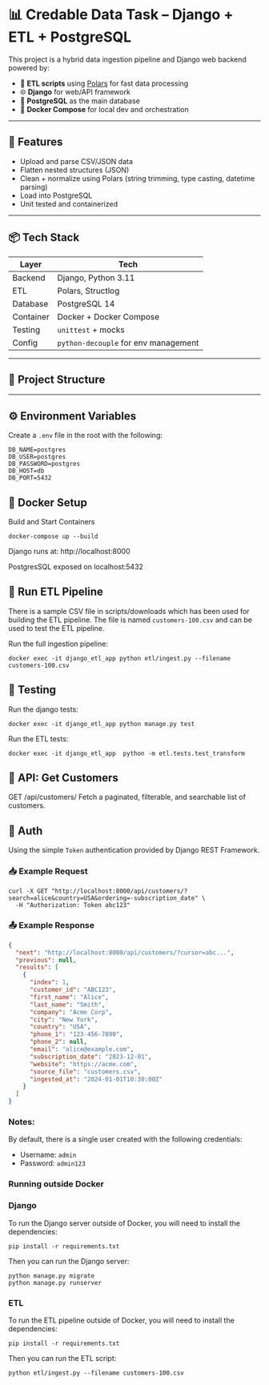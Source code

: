 # 📊 Credable Data Task – Django + ETL + PostgreSQL

This project is a hybrid data ingestion pipeline and Django web backend powered by:

- 🧬 **ETL scripts** using [Polars](https://www.pola.rs/) for fast data processing
- 🌐 **Django** for web/API framework
- 🐘 **PostgreSQL** as the main database
- 🐳 **Docker Compose** for local dev and orchestration

---

## 🚀 Features

- Upload and parse CSV/JSON data
- Flatten nested structures (JSON)
- Clean + normalize using Polars (string trimming, type casting, datetime parsing)
- Load into PostgreSQL
- Unit tested and containerized

---

## 📦 Tech Stack

| Layer        | Tech             |
|--------------|------------------|
| Backend      | Django, Python 3.11 |
| ETL          | Polars, Structlog |
| Database     | PostgreSQL 14     |
| Container    | Docker + Docker Compose |
| Testing      | `unittest` + mocks |
| Config       | `python-decouple` for env management |

---

## 🧰 Project Structure
---

## ⚙️ Environment Variables

Create a `.env` file in the root with the following:

```env
DB_NAME=postgres
DB_USER=postgres
DB_PASSWORD=postgres
DB_HOST=db
DB_PORT=5432
```

## 🐳 Docker Setup
Build and Start Containers
```
docker-compose up --build
```
Django runs at: http://localhost:8000

PostgresSQL exposed on localhost:5432

## 🔄 Run ETL Pipeline
There is a sample CSV file in scripts/downloads which has been used for building the ETL pipeline.
The file is named `customers-100.csv` and can be used to test the ETL pipeline.

Run the full ingestion pipeline:
```
docker exec -it django_etl_app python etl/ingest.py --filename customers-100.csv
```

## 🧪 Testing
Run the django tests:
```
docker exec -it django_etl_app python manage.py test
```

Run the ETL tests:
```
docker exec -it django_etl_app  python -m etl.tests.test_transform
```

## 📘 API: Get Customers
GET /api/customers/
Fetch a paginated, filterable, and searchable list of customers.

## 🔐 Auth
Using the simple `Token` authentication provided by Django REST Framework.

### 📥 Example Request
```
curl -X GET "http://localhost:8000/api/customers/?search=alice&country=USA&ordering=-subscription_date" \
  -H "Authorization: Token abc123"
```

### 📤 Example Response
```json
{
  "next": "http://localhost:8000/api/customers/?cursor=abc...",
  "previous": null,
  "results": [
    {
      "index": 1,
      "customer_id": "ABC123",
      "first_name": "Alice",
      "last_name": "Smith",
      "company": "Acme Corp",
      "city": "New York",
      "country": "USA",
      "phone_1": "123-456-7890",
      "phone_2": null,
      "email": "alice@example.com",
      "subscription_date": "2023-12-01",
      "website": "https://acme.com",
      "source_file": "customers.csv",
      "ingested_at": "2024-01-01T10:30:00Z"
    }
  ]
}
```

### Notes:
By default, there is a single user created with the following credentials:
- Username: `admin`
- Password: `admin123`

### Running outside Docker

### Django
To run the Django server outside of Docker, you will need to install the dependencies:
```
pip install -r requirements.txt
```

Then you can run the Django server:
```
python manage.py migrate
python manage.py runserver
```


### ETL
To run the ETL pipeline outside of Docker, you will need to install the dependencies:
```
pip install -r requirements.txt
```

Then you can run the ETL script:
```
python etl/ingest.py --filename customers-100.csv
```
